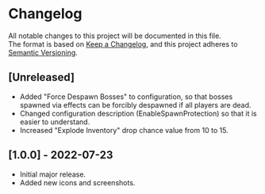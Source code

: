 # Changelog
All notable changes to this project will be documented in this file.<br>
The format is based on [Keep a Changelog](https://keepachangelog.com/en/1.0.0/),
and this project adheres to [Semantic Versioning](https://semver.org/spec/v2.0.0.html).

## [Unreleased]

- Added "Force Despawn Bosses" to configuration, so that bosses spawned via effects can be forcibly despawned if all
  players are dead.
- Changed configuration description (EnableSpawnProtection) so that it is easier to understand.
- Increased "Explode Inventory" drop chance value from 10 to 15.

## [1.0.0] - 2022-07-23

- Initial major release.
- Added new icons and screenshots.